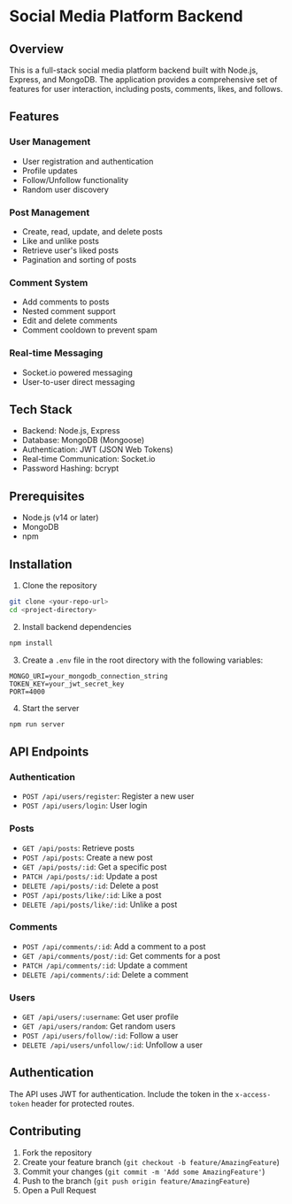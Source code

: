 # Social Media Platform Backend

## Overview

This is a full-stack social media platform backend built with Node.js, Express, and MongoDB. The application provides a comprehensive set of features for user interaction, including posts, comments, likes, and follows.

## Features

### User Management
- User registration and authentication
- Profile updates
- Follow/Unfollow functionality
- Random user discovery

### Post Management
- Create, read, update, and delete posts
- Like and unlike posts
- Retrieve user's liked posts
- Pagination and sorting of posts

### Comment System
- Add comments to posts
- Nested comment support
- Edit and delete comments
- Comment cooldown to prevent spam

### Real-time Messaging
- Socket.io powered messaging
- User-to-user direct messaging

## Tech Stack

- Backend: Node.js, Express
- Database: MongoDB (Mongoose)
- Authentication: JWT (JSON Web Tokens)
- Real-time Communication: Socket.io
- Password Hashing: bcrypt

## Prerequisites

- Node.js (v14 or later)
- MongoDB
- npm

## Installation

1. Clone the repository
```bash
git clone <your-repo-url>
cd <project-directory>
```

2. Install backend dependencies
```bash
npm install
```

3. Create a `.env` file in the root directory with the following variables:
```
MONGO_URI=your_mongodb_connection_string
TOKEN_KEY=your_jwt_secret_key
PORT=4000
```

4. Start the server
```bash
npm run server
```

## API Endpoints

### Authentication
- `POST /api/users/register`: Register a new user
- `POST /api/users/login`: User login

### Posts
- `GET /api/posts`: Retrieve posts
- `POST /api/posts`: Create a new post
- `GET /api/posts/:id`: Get a specific post
- `PATCH /api/posts/:id`: Update a post
- `DELETE /api/posts/:id`: Delete a post
- `POST /api/posts/like/:id`: Like a post
- `DELETE /api/posts/like/:id`: Unlike a post

### Comments
- `POST /api/comments/:id`: Add a comment to a post
- `GET /api/comments/post/:id`: Get comments for a post
- `PATCH /api/comments/:id`: Update a comment
- `DELETE /api/comments/:id`: Delete a comment

### Users
- `GET /api/users/:username`: Get user profile
- `GET /api/users/random`: Get random users
- `POST /api/users/follow/:id`: Follow a user
- `DELETE /api/users/unfollow/:id`: Unfollow a user

## Authentication

The API uses JWT for authentication. Include the token in the `x-access-token` header for protected routes.

## Contributing

1. Fork the repository
2. Create your feature branch (`git checkout -b feature/AmazingFeature`)
3. Commit your changes (`git commit -m 'Add some AmazingFeature'`)
4. Push to the branch (`git push origin feature/AmazingFeature`)
5. Open a Pull Request
